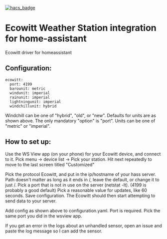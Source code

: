 [![hacs_badge](https://img.shields.io/badge/HACS-Default-orange.svg)](https://github.com/custom-components/hacs)

# Ecowitt Weather Station integration for home-assistant
Ecowitt driver for homeassistant

## Configuration:

    ecowitt:
      port: 4199
      barounit: metric
      windunit: imperial
      rainunit: imperial
      lightningunit: imperial
      windchillunit: hybrid

Windchill can be one of "hybrid", "old", or "new".  Defaults for units are
as shown above.  The only mandatory "option" is "port".  Units can be one of
"metric" or "imperial".

## How to set up:

Use the WS View app (on your phone) for your Ecowitt device, and connect to it.
Pick menu -> device list -> Pick your station.
Hit next repeatedly to move to the last screen titled "Customized"

Pick the protocol Ecowitt, and put in the ip/hostname of your hass server.
Path doesn't matter as long as it ends in /, leave the default, or change it to
just /.
Pick a port that is not in use on the server (netstat -lt). 
(4199 is probably a good default)
Pick a reasonable value for updates, like 60 seconds.
Save configuration.  The Ecowitt should then start attempting to send data
to your server.

Add config as shown above to configuration.yaml.  Port is required.
Pick the same port you did in the wsview app.

If you get an error in the logs about an unhandled sensor, open an issue and
paste the log message so I can add the sensor.
